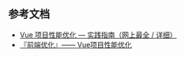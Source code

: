 
## 参考文档
* [Vue 项目性能优化 — 实践指南（网上最全 / 详细）](https://juejin.cn/post/6844903913410314247)
* [『前端优化』—— Vue项目性能优化](https://juejin.cn/post/6857856269488193549)
